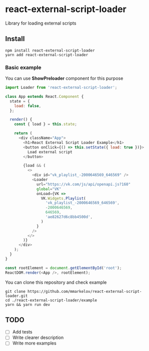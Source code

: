 # react-external-script-loader

Library for loading external scripts

## Install

```shell
npm install react-external-script-loader
yarn add react-external-script-loader
```

### Basic example

You can use **ShowPreloader** component for this purpose

```js
import Loader from 'react-external-script-loader';

class App extends React.Component {
  state = {
    load: false,
  };

  render() {
    const { load } = this.state;

    return (
      <div className="App">
        <h1>React External Script Loader Example</h1>
        <button onClick={() => this.setState({ load: true })}>
          Load external script
        </button>

        {load && (
          <>
            <div id="vk_playlist_-2000646569_646569" />
            <Loader
              url="https://vk.com/js/api/openapi.js?160"
              global="VK"
              onLoad={VK =>
                VK.Widgets.Playlist(
                  'vk_playlist_-2000646569_646569',
                  -2000646569,
                  646569,
                  'ae82627d6c8bb4500d',
                )
              }
            />
          </>
        )}
      </div>
    );
  }
}

const rootElement = document.getElementById('root');
ReactDOM.render(<App />, rootElement);
```

You can clone this repository and check example

```shell
git clone https://github.com/mmarkelov/react-external-script-loader.git
cd ./react-external-script-loader/example
yarn && yarn run dev
```

## TODO

- [ ] Add tests
- [ ] Write clearer description
- [ ] Write more examples
